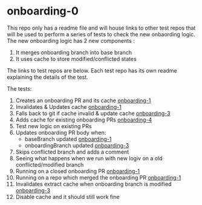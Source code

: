 # onboarding-0

This repo only has a readme file and will house links to other test repos that will be used to perform a series of tests to check the new onbaording logic.
The new onboarding logic has 2 new components :
1. It merges onboarding branch into base branch 
2. It uses cache to store modified/conflicted states

The links to test repos are below. Each test repo has its own readme explaining the details of the test.

The tests:
1. Creates an onboarding PR and its cache [onboarding-1](https://github.com/RahulGautamSingh-testing/onboarding-1)
2. Invalidates & Updates cache  [onboarding-1](https://github.com/RahulGautamSingh-testing/onboarding-1)
3. Falls back to git if cache invalid & update cache [onboarding-3](https://github.com/RahulGautamSingh-testing/onboarding-3)
4. Adds cache for existing onboarding PRs [onboarding-4](https://github.com/RahulGautamSingh-testing/onboarding-4)
5. Test new logic on existing PRs 
6. Updates onboarding PR body when:
    - baseBranch updated [onboarding-1](https://github.com/RahulGautamSingh-testing/onboarding-1)
    - onboardingBranch updated [onboarding-3](https://github.com/RahulGautamSingh-testing/onboarding-3)
7. Skips conflicted branch and adds a comment
8. Seeing what happens when we run with new logiv on a old conflicted/modified branch 
9. Running on a closed onboarding PR [onboarding-1](https://github.com/RahulGautamSingh-testing/onboarding-1)
10. Running on a repo which merged the onboarding PR [onboarding-1](https://github.com/RahulGautamSingh-testing/onboarding-1)
11. Invalidates extract cache when onboarding branch is modified [onboarding-3](https://github.com/RahulGautamSingh-testing/onboarding-3)
12. Disable cache and it should still work fine
